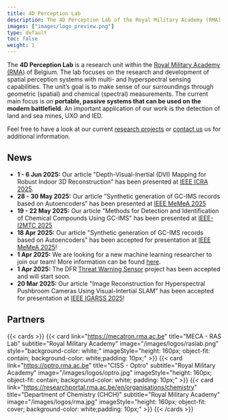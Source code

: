 ```yaml
---
title: 4D Perception Lab
description: The 4D Perception Lab of the Royal Military Academy (RMA) of Belgium researches spatial-spectral systems with hyperspectral sensing capabilities.
images: ["images/logo_preview.png"]
type: default
toc: false
weight: 1
---
```



<!-- 
NEW FROM ROB:
The 4D Perception Lab (4DPL) is a fusion of the previous 3D Perception Lab and the Hyperspectral Research Unit, where the “4D” refers to 3 spatial and 1 spectral dimension.
The unit’s goal is to make sense of our surroundings through geometric (spatial) and chemical (spectral) measurements.
The current main focus is on portable, passive systems that can be used on the modern battlefield, mainly centered around the detection of land and sea mines, UXO and IED.

More generally, we aim to 
- build digital twins of battlefield environments
- study and implement spectroscopic, spatial and spatial-spectral target, anomaly, change and target detection algorithms (including ML-based algorithms). Targets can include explosive ordnance, biological warfare agents and chemical warfare agents.
- analyze combustion processes
- enhance data fusion between different types of electro-optical sensors
 -->


<p></p>

The **4D Perception Lab** is a research unit within the [Royal Military Academy (RMA)](https://rma.ac.be/) of Belgium. 
The lab focuses on the research and development of spatial perception systems with multi- and hyperspectral sensing capabilities.
The unit’s goal is to make sense of our surroundings through geometric (spatial) and chemical (spectral) measurements.
The current main focus is on **portable, passive systems that can be used on the modern battlefield**. An important application of our work is the detection of land and sea mines, UXO and IED.

Feel free to have a look at our current [research projects](/research) or [contact us](/contact) us for additional information.



## News
- **1 - 6 Jun 2025:** Our article "Depth-Visual-Inertial (DVI) Mapping for Robust Indoor 3D Reconstruction" has been presented at [IEEE ICRA 2025](https://2025.ieee-icra.org/).
- **28 - 30 May 2025:** Our article "Synthetic generation of GC-IMS records based on Autoencoders" has been presented at [IEEE MeMeA 2025](https://memea2025.ieee-ims.org/)
- **19 - 22 May 2025:** Our article "Methods for Detection and Identification of Chemical Compounds Using GC-IMS" has been presented at [IEEE-I2MTC 2025](https://i2mtc2025.ieee-ims.org/)
- **18 Apr 2025:** Our article "Synthetic generation of GC-IMS records based on Autoencoders" has been accepted for presentation at [IEEE MeMeA 2025](https://memea2025.ieee-ims.org/)!
- **1 Apr 2025:** We are looking for a new machine learning researcher to join our team! More information can be found [here](https://www.linkedin.com/jobs/view/4197049156). 
- **1 Apr 2025:** The DFR [Threat Warning Sensor](research/projects/active/tws/) project has been accepted and will start soon.
- **20 Mar 2025:** Our article "Image Reconstruction for Hyperspectral Pushbroom Cameras Using Visual-Intertial SLAM" has been accepted for presentation at [IEEE IGARSS 2025](https://www.2025.ieeeigarss.org/)!
<!-- - **20 Mar 2025:** Our article "Mine Detection Using HSI From UAV/UGV: A Brief Overview of Possible Direct and Indirect Approaches" has been accepted for presentation at [IEEE IGARSS 2025](https://www.2025.ieeeigarss.org/)! -->
<!-- - **20 Mar 2025:** Our article "Methods for Detection and Identification of Chemical Compounds Using GC-IMS" has been accepted for presentation at [IEEE I2MTC 2025](https://i2mtc2025.ieee-ims.org/)! -->
<!-- - **14 Jan 2025 14h00-14h30:** A seminar by Dr. Skralan Hosteaux on ["Hyperspectral Imaging for Military and Security Applications: Combining Myriad Processing and Sensing Techniques"](https://webinars.rma.ac.be/home/hyperspectral-imaging-for-military-and-security-applications-combining-myriad-processing-and-sensing-techniques). -->
<!-- - **18 Nov 2024:** Our article ["Depth-Visual-Inertial Mapping System for Robust Indoor 3D Reconstruction"](https://ieeexplore.ieee.org/document/10737432) has been published in the IEEE Robotics and Automation Letters!  -->



## Partners


{{< cards >}}
  {{< card 
        link="https://mecatron.rma.ac.be" title="MECA - RAS Lab"  subtitle="Royal Military Academy"
        image="/images/logos/raslab.png" 
        style="background-color: white;"
        imageStyle="height: 160px; object-fit: contain; background-color: white;padding: 10px;"  >}}
  {{< card 
        link="https://optro.rma.ac.be" title="CISS - Optro"  subtitle="Royal Military Academy"
        image="/images/logos/optro.jpg" 
        imageStyle="height: 160px; object-fit: contain;  background-color: white; padding: 10px;"  >}}
  {{< card 
        link="https://researchportal.rma.ac.be/en/organisations/chemistry" title="Department of Chemistry (CHCH)"  subtitle="Royal Military Academy"
        image="/images/logos/rma.jpg" 
        imageStyle="height: 160px; object-fit: cover; background-color: white;padding: 10px;"  >}}
{{< /cards >}}
